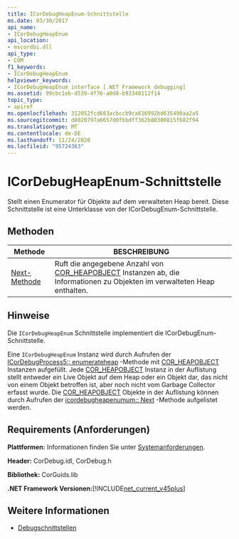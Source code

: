 ```yaml
---
title: ICorDebugHeapEnum-Schnittstelle
ms.date: 03/30/2017
api_name:
- ICorDebugHeapEnum
api_location:
- mscordbi.dll
api_type:
- COM
f1_keywords:
- ICorDebugHeapEnum
helpviewer_keywords:
- ICorDebugHeapEnum interface [.NET Framework debugging]
ms.assetid: 99cbc1eb-d539-4f76-a0d8-b93348112f14
topic_type:
- apiref
ms.openlocfilehash: 312052fcd683acbccb9ca616992bd635490aa2a5
ms.sourcegitcommit: d8020797a6657d0fbbdff362b80300815f682f94
ms.translationtype: MT
ms.contentlocale: de-DE
ms.lasthandoff: 11/24/2020
ms.locfileid: "95724363"
---
```

# <a name="icordebugheapenum-interface"></a>ICorDebugHeapEnum-Schnittstelle

Stellt einen Enumerator für Objekte auf dem verwalteten Heap bereit. Diese Schnittstelle ist eine Unterklasse von der ICorDebugEnum-Schnittstelle.  
  
## <a name="methods"></a>Methoden  
  
|Methode|BESCHREIBUNG|  
|------------|-----------------|  
|[Next-Methode](icordebugheapenum-next-method.md)|Ruft die angegebene Anzahl von [COR_HEAPOBJECT](cor-heapobject-structure.md) Instanzen ab, die Informationen zu Objekten im verwalteten Heap enthalten.|  
  
## <a name="remarks"></a>Hinweise  

 Die `ICorDebugHeapEnum` Schnittstelle implementiert die ICorDebugEnum-Schnittstelle.  
  
 Eine `ICorDebugHeapEnum` Instanz wird durch Aufrufen der [ICorDebugProcess5:: enumerateheap](icordebugprocess5-enumerateheap-method.md) -Methode mit [COR_HEAPOBJECT](cor-heapobject-structure.md) Instanzen aufgefüllt. Jede [COR_HEAPOBJECT](cor-heapobject-structure.md) Instanz in der Auflistung stellt entweder ein Live Objekt auf dem Heap oder ein Objekt dar, das nicht von einem Objekt betroffen ist, aber noch nicht vom Garbage Collector erfasst wurde. Die [COR_HEAPOBJECT](cor-heapobject-structure.md) Objekte in der Auflistung können durch Aufrufen der [icordebugheapenumum:: Next](icordebugheapenum-next-method.md) -Methode aufgelistet werden.  
  
## <a name="requirements"></a>Requirements (Anforderungen)  

 **Plattformen:** Informationen finden Sie unter [Systemanforderungen](../../get-started/system-requirements.md).  
  
 **Header:** CorDebug.idl, CorDebug.h  
  
 **Bibliothek:** CorGuids.lib  
  
 **.NET Framework Versionen:**[!INCLUDE[net_current_v45plus](../../../../includes/net-current-v45plus-md.md)]  
  
## <a name="see-also"></a>Weitere Informationen

- [Debugschnittstellen](debugging-interfaces.md)
